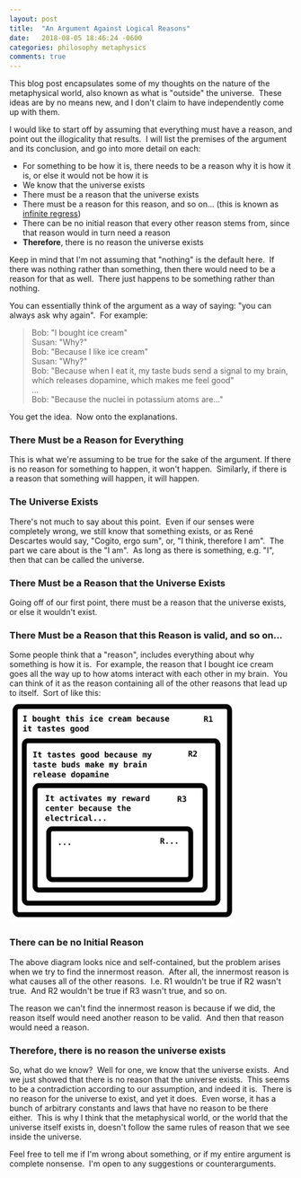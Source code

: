```yaml
---
layout: post
title:  "An Argument Against Logical Reasons"
date:   2018-08-05 18:46:24 -0600
categories: philosophy metaphysics
comments: true
---
```

This blog post encapsulates some of my thoughts on the nature of the
metaphysical world, also known as what is "outside" the universe.  
These ideas are by no means new, and I don't claim to have 
independently come up with them.

I would like to start off by assuming that everything must have 
a reason, and point out the illogicality that results.  
I will list the premises of the argument and its 
conclusion, and go into more detail on each:
<ul>
	<li>
	For something to be how it is, 
	there needs to be a reason why it is how it is,
	or else it would not be how it is
	</li>
	<li>We know that the universe exists</li>
	<li>There must be a reason that the universe exists</li>
	<li>
	There must be a reason for this reason, and so on... 
	(this is known as <a href="https://www.wikiwand.com/en/Infinite_regress" target="_blank" rel="noopener">infinite regress</a>)
	</li>
	<li>There can be no initial reason that every other reason stems from, since that reason would in turn need a reason</li>
	<li><strong>Therefore</strong>, there is no reason the universe exists</li>
</ul>
Keep in mind that I'm not assuming that "nothing" is the default here.  
If there was nothing rather than something, then there would need to be 
a reason for that as well.  There just happens to be something rather than 
nothing.

You can essentially think of the argument as a way of saying: "you can always ask why again".  For example:
<blockquote>
Bob: "I bought ice cream"
<br/>
Susan: "Why?"
<br/>
Bob: "Because I like ice cream"
<br/>
Susan: "Why?"
<br/>
Bob: "Because when I eat it, my taste buds send a signal to my brain, which releases dopamine, which makes me feel good"
<br/>
...
<br/>
Bob: "Because the nuclei in potassium atoms are..."
</blockquote>

You get the idea.  Now onto the explanations.

<h3>There Must be a Reason for Everything</h3>
This is what we're assuming to be true for the sake of the argument.
If there is no reason for something to happen, it won't happen.  
Similarly, if there is a reason that something will happen, it will happen.

<h3>The Universe Exists</h3>
There's not much to say about this point.  Even if our senses were
completely wrong, we still know that something exists, or as René 
Descartes would say, "Cogito, ergo sum", or, "I 
think, therefore I am".  The part we care about is the "I am".  
As long as there is something, e.g. "I", then that can be 
called the universe.

<h3>There Must be a Reason that the Universe Exists</h3>
Going off of our first point, there must be a reason that 
the universe exists, or else it wouldn't exist.

<h3>There Must be a Reason that this Reason is valid, and so on...</h3>
Some people think that a "reason", includes everything about 
why something is how it is.  For example, the reason that I 
bought ice cream goes all the way up to how atoms interact 
with each other in my brain.  You can think of it as the 
reason containing all of the other reasons that lead up 
to itself.  Sort of like this:

<img src="/assets/reason-flow.svg" alt="reason flow" width="400" height="400" />

<h3>There can be no Initial Reason</h3>
The above diagram looks nice and self-contained, but 
the problem arises when we try to find the innermost 
reason.  After all, the innermost reason is what 
causes all of the other reasons.  I.e. R1 wouldn't be true 
if R2 wasn't true.  And R2 wouldn't be true if 
R3 wasn't true, and so on.

The reason we can't find the innermost reason 
is because if we did, the reason itself would 
need another reason to be valid.  And then that 
reason would need a reason.

<h3><strong>Therefore</strong>, there is no reason the universe exists</h3>
So, what do we know?  Well for one, we know that the universe 
exists.  And we just showed that there is no reason that the 
universe exists.  This seems to be a contradiction according to our assumption, 
and indeed it is.  There is no reason for the universe to exist, and yet 
it does.  Even worse, it has a bunch of arbitrary constants 
and laws that have no reason to be there either.  This is why 
I think that the metaphysical world, or the world that the 
universe itself exists in, doesn't follow the same rules 
of reason that we see inside the universe.

Feel free to tell me if I'm wrong about something, 
or if my entire argument is complete nonsense.  
I'm open to any suggestions or counterarguments.